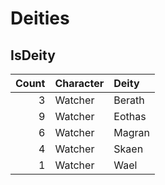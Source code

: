 <!-- TITLE: Deities -->

# Deities
## IsDeity

Count | Character | Deity
---: | :--- | :---
3 | Watcher | Berath
9 | Watcher | Eothas
6 | Watcher | Magran
4 | Watcher | Skaen
1 | Watcher | Wael